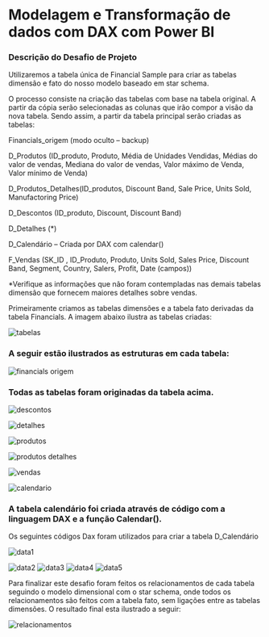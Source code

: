 # Modelagem e Transformação de dados com DAX com Power BI

### Descrição do Desafio de Projeto

Utilizaremos a tabela única de Financial Sample para criar as tabelas dimensão e fato do nosso modelo baseado em star schema.

O processo consiste na criação das tabelas com base na tabela original. A partir da cópia serão selecionadas as colunas que irão compor a visão da nova tabela. Sendo assim, a partir da tabela principal serão criadas as tabelas:

Financials_origem (modo oculto – backup)


D_Produtos (ID_produto, Produto, Média de Unidades Vendidas, Médias do valor de vendas, Mediana do valor de vendas, Valor máximo de Venda, Valor mínimo de Venda)

D_Produtos_Detalhes(ID_produtos, Discount Band, Sale Price, Units Sold, Manufactoring Price)

D_Descontos (ID_produto, Discount, Discount Band)

D_Detalhes (*)

D_Calendário – Criada por DAX com calendar()

F_Vendas (SK_ID , ID_Produto, Produto, Units Sold, Sales Price, Discount Band, Segment, Country, Salers, Profit, Date (campos))


*Verifique as informações que não foram contempladas nas demais tabelas dimensão que fornecem maiores detalhes sobre vendas.

Primeiramente criamos as tabelas dimensões e a tabela fato derivadas da tabela Financials. A imagem abaixo ilustra as tabelas criadas:

![tabelas](https://github.com/user-attachments/assets/39f25b0a-86a8-4a6b-8ebd-69180bf0a620)

### A seguir estão ilustrados as estruturas em cada tabela:

![financials origem](https://github.com/user-attachments/assets/4fc1f4c2-8db4-4f4a-85f3-c4ebe3de66b1)

### Todas as tabelas foram originadas da tabela acima.

![descontos](https://github.com/user-attachments/assets/a693cf78-272e-4884-9486-8ce604eb41e6)

![detalhes](https://github.com/user-attachments/assets/225c9b5a-5594-428d-aa78-92a14ca3d314)

![produtos](https://github.com/user-attachments/assets/7e107ace-9b06-46c5-8e10-ac65e65226f6)

![produtos detalhes](https://github.com/user-attachments/assets/541c77a9-500e-4d97-b884-74a1f1ecff3b)

![vendas](https://github.com/user-attachments/assets/4c725eae-be67-474e-9b90-68d708dc59be)

![calendario](https://github.com/user-attachments/assets/da2f2498-9f4a-445f-8be0-d0e065062a43)

### A tabela calendário foi criada através de código com a linguagem DAX e a função Calendar().

Os seguintes códigos Dax foram utilizados para criar a tabela D_Calendário

![data1](https://github.com/user-attachments/assets/c31ccf4c-7933-48bb-a5b3-a629c98627d4)

![data2](https://github.com/user-attachments/assets/ce4801ae-aefb-4300-9837-d86b24707dd5)
![data3](https://github.com/user-attachments/assets/df5a8065-4495-4a29-a7be-750d5473321f)
![data4](https://github.com/user-attachments/assets/9dd072bb-7189-46ca-bc3f-bc86e6aedb09)
![data5](https://github.com/user-attachments/assets/3cb6693e-8b86-471b-90b6-647508423b2c)

Para finalizar este desafio foram feitos os relacionamentos de cada tabela seguindo o modelo dimensional com o star schema, onde todos os relacionamentos são feitos com a tabela fato, sem ligações entre 
as tabelas dimensões. O resultado final esta ilustrado a seguir:

![relacionamentos](https://github.com/user-attachments/assets/710815f8-fb4b-4746-9493-5cf7baba4d4d)








